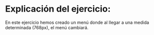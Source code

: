# Explicación del ejercicio:
En este ejercicio hemos creado un menú donde al llegar a una medida determinada (768px), el menú cambiará.